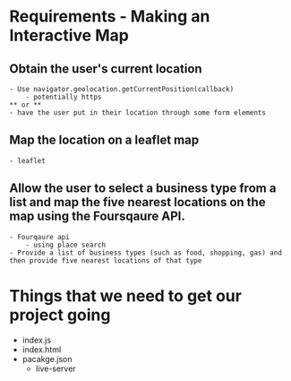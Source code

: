 # Requirements - Making an Interactive Map

## Obtain the user's current location
    - Use navigator.geolocation.getCurrentPosition(callback)
        - potentially https
    ** or **
    - have the user put in their location through some form elements

## Map the location on a leaflet map
    - leaflet

## Allow the user to select a business type from a list and map the five nearest locations on the map using the Foursqaure API.
    - Fourqaure api
        - using place search
    - Provide a list of business types (such as food, shopping, gas) and then provide five nearest locations of that type

# Things that we need to get our project going
- index.js
- index.html
- pacakge.json
    - live-server